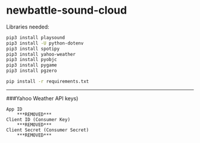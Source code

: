 # newbattle-sound-cloud

Libraries needed:
```sh
pip3 install playsound
pip3 install -U python-dotenv
pip3 install spotipy
pip3 install yahoo-weather
pip3 install pyobjc
pip3 install pygame
pip3 install pgzero
```

```sh
pip install -r requirements.txt
```

---

###Yahoo Weather API keys)
```
App ID
    ***REMOVED***
Client ID (Consumer Key)
    ***REMOVED***
Client Secret (Consumer Secret)
    ***REMOVED***
```
